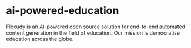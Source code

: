 # ai-powered-education
Flexudy is an AI-powered open source solution for end-to-end automated content generation in the field of education. Our mission is democratise education across the globe.
